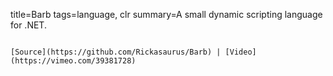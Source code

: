title=Barb
tags=language, clr
summary=A small dynamic scripting language for .NET.
~~~~~~

[Source](https://github.com/Rickasaurus/Barb) | [Video](https://vimeo.com/39381728)

